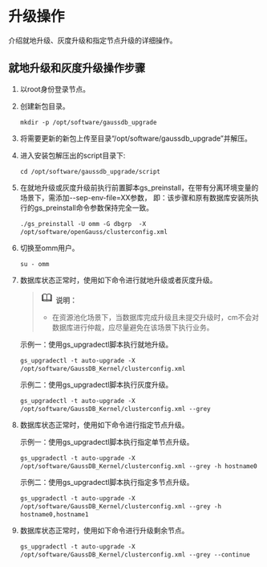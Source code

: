 # 升级操作

介绍就地升级、灰度升级和指定节点升级的详细操作。


## 就地升级和灰度升级操作步骤<a name="section17506731105516"></a>

1.  以root身份登录节点。
2.  创建新包目录。

    ```
    mkdir -p /opt/software/gaussdb_upgrade
    ```

3.  将需要更新的新包上传至目录“/opt/software/gaussdb\_upgrade”并解压。
4.  进入安装包解压出的script目录下:

    ```
    cd /opt/software/gaussdb_upgrade/script
    ```

5.  在就地升级或灰度升级前执行前置脚本gs\_preinstall，在带有分离环境变量的场景下，需添加--sep-env-file=XX参数，
    即：该步骤和原有数据库安装所执行的gs_preinstall命令参数保持完全一致。

    ```
    ./gs_preinstall -U omm -G dbgrp  -X /opt/software/openGauss/clusterconfig.xml
    ```

6.  切换至omm用户。

    ```
    su - omm
    ```

7.  数据库状态正常时，使用如下命令进行就地升级或者灰度升级。

    >![](public_sys-resources/icon-note.png) **说明：** 
    >
    >+ 在资源池化场景下，当数据库完成升级且未提交升级时，cm不会对数据库进行仲裁，应尽量避免在该场景下执行业务。

    示例一：使用gs\_upgradectl脚本执行就地升级。

    ```
    gs_upgradectl -t auto-upgrade -X /opt/software/GaussDB_Kernel/clusterconfig.xml
    ```

    示例二：使用gs\_upgradectl脚本执行灰度升级。

    ```
    gs_upgradectl -t auto-upgrade -X /opt/software/GaussDB_Kernel/clusterconfig.xml --grey
    ```

8.  数据库状态正常时，使用如下命令进行指定节点升级。

    示例一：使用gs\_upgradectl脚本执行指定单节点升级。

    ```
    gs_upgradectl -t auto-upgrade -X /opt/software/GaussDB_Kernel/clusterconfig.xml --grey -h hostname0
    ```

    示例二：使用gs\_upgradectl脚本执行指定多节点升级。

    ```
    gs_upgradectl -t auto-upgrade -X /opt/software/GaussDB_Kernel/clusterconfig.xml --grey -h hostname0,hostname1
    ```

9.  数据库状态正常时，使用如下命令进行升级剩余节点。

    ```
    gs_upgradectl -t auto-upgrade -X /opt/software/GaussDB_Kernel/clusterconfig.xml --grey --continue
    ```